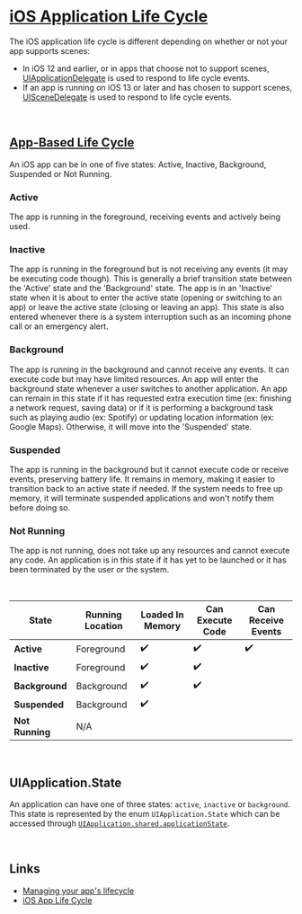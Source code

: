 # [iOS Application Life Cycle](https://developer.apple.com/documentation/uikit/app_and_environment/managing_your_app_s_life_cycle)

The iOS application life cycle is different depending on whether or not your app supports scenes:

* In iOS 12 and earlier, or in apps that choose not to support scenes, [UIApplicationDelegate](https://developer.apple.com/documentation/uikit/uiapplicationdelegate) is used to respond to life cycle events.
* If an app is running on iOS 13 or later and has chosen to support scenes, [UISceneDelegate](https://developer.apple.com/documentation/uikit/uiscenedelegate) is used to respond to life cycle events.

<br/>

## [App-Based Life Cycle](https://developer.apple.com/documentation/uikit/app_and_environment/managing_your_app_s_life_cycle#2928645)

An iOS app can be in one of five states: Active, Inactive, Background, Suspended or Not Running.

### Active

The app is running in the foreground, receiving events and actively being used.


### Inactive

The app is running in the foreground but is not receiving any events (it may be executing code though). This is generally a brief transition state between the 'Active' state and the 'Background' state. The app is in an 'Inactive' state when it is about to enter the active state (opening or switching to an app) or leave the active state (closing or leaving an app). This state is also entered whenever there is a system interruption such as an incoming phone call or an emergency alert.


### Background

The app is running in the background and cannot receive any events. It can execute code but may have limited resources. An app will enter the background state whenever a user switches to another application. An app can remain in this state if it has requested extra execution time (ex: finishing a network request, saving data) or if it is performing a background task such as playing audio (ex: Spotify) or updating location information (ex: Google Maps). Otherwise, it will move into the 'Suspended' state.


### Suspended

The app is running in the background but it cannot execute code or receive events, preserving battery life. It remains in memory, making it easier to transition back to an active state if needed. If the system needs to free up memory, it will terminate suspended applications and won't notify them before doing so.


### Not Running

The app is not running, does not take up any resources and cannot execute any code. An application is in this state if it has yet to be launched or it has been terminated by the user or the system.

<br/>

**State** | **Running Location** | **Loaded In Memory** | **Can Execute Code** | **Can Receive Events**
---|---|---|---|---
**Active** | Foreground | :heavy_check_mark: | :heavy_check_mark: | :heavy_check_mark:
**Inactive** | Foreground | :heavy_check_mark: | :heavy_check_mark: |
**Background** | Background | :heavy_check_mark: | :heavy_check_mark: |
**Suspended** | Background | :heavy_check_mark: | |
**Not Running** | N/A | | |

<br/>


## UIApplication.State

An application can have one of three states: `active`, `inactive` or `background`. This state is represented by the enum `UIApplication.State` which can be accessed through [`UIApplication.shared.applicationState`](https://developer.apple.com/documentation/uikit/uiapplication/1623003-applicationstate).

<br/>

## Links

* [Managing your app's lifecycle](https://developer.apple.com/documentation/uikit/app_and_environment/managing_your_app_s_life_cycle)
* [iOS App Life Cycle](https://medium.com/@boredbanana/ios-app-life-cycle-ec1b31cee9dc)